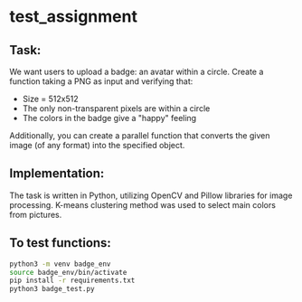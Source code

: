# test_assignment

## Task: 
We want users to upload a badge: an avatar within a circle. Create a function taking a PNG as input and verifying that:
 - Size = 512x512
 - The only non-transparent pixels are within a circle
 - The colors in the badge give a "happy" feeling

Additionally, you can create a parallel function that converts the given image (of any format) into the specified object.

## Implementation: 

The task is written in Python, utilizing OpenCV and Pillow libraries for image processing. K-means clustering method was used to select main colors from pictures. 

## To test functions:  

```bash
python3 -m venv badge_env
source badge_env/bin/activate
pip install -r requirements.txt
python3 badge_test.py
```
